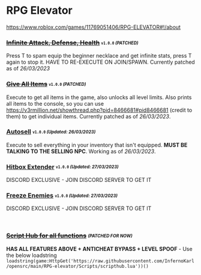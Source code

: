 # RPG Elevator
https://www.roblox.com/games/11769051406/RPG-ELEVATOR#!/about

### ~~[Infinite Attack, Defense, Health](/RPG-elevator/Scripts/inf-atk-def-health.lua)~~ <sub><sup>`v1.0.0` *(PATCHED)*</sup></sub>
Press T to spam equip the beginner necklace and get infinite stats, press T again to stop it. HAVE TO RE-EXECUTE ON JOIN/SPAWN. Currently patched as of *26/03/2023*

### ~~[Give All Items](/RPG-elevator/Scripts/allitems.lua)~~ <sub><sup>`v1.0.0` *(PATCHED)*</sup></sub>
Execute to get all items in the game, also unlocks all level limits. Also prints all items to the console, so you can use https://v3rmillion.net/showthread.php?pid=8466681#pid8466681 (credit to them) to get individual items. Currently patched as of *26/03/2023*.

### [Autosell](/RPG-elevator/Scripts/autosell.lua) <sub><sup>`v1.0.0` *(Updated: 26/03/2023)*</sup></sub>
Execute to sell everything in your inventory that isn't equipped. **MUST BE TALKING TO THE SELLING NPC**. Working as of *26/03/2023*.

### [Hitbox Extender](https://discord.gg/hNX8VxcjMF) <sub><sup>`v1.0.0` *(Updated: 27/03/2023)*</sup></sub>
DISCORD EXCLUSIVE - JOIN DISCORD SERVER TO GET IT

### [Freeze Enemies](https://discord.gg/hNX8VxcjMF) <sub><sup>`v1.0.0` *(Updated: 27/03/2023)*</sup></sub>
DISCORD EXCLUSIVE - JOIN DISCORD SERVER TO GET IT

&nbsp;
&nbsp;
&nbsp;
&nbsp;

### ~~[Script Hub for all functions](/RPG-elevator/Scripts/scripthub.lua)~~ <sub><sup>*(PATCHED FOR NOW)*</sup></sub>
**HAS ALL FEATURES ABOVE + ANTICHEAT BYPASS + LEVEL SPOOF** - Use the below loadstring
``loadstring(game:HttpGet('https://raw.githubusercontent.com/InfernoKarl/opensrc/main/RPG-elevator/Scripts/scripthub.lua'))()``
